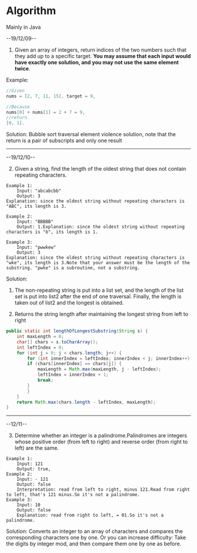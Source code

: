 # Algorithm
Mainly in Java

--19/12/09--
1. Given an array of integers, return indices of the two numbers such that they add up to a specific target.
**You may assume that each input would have exactly one solution, and you may not use the same element twice**.

Example:
```Java
//Given 
nums = [2, 7, 11, 15], target = 9,

//Because 
nums[0] + nums[1] = 2 + 7 = 9,
//return 
[0, 1].
```

Solution:
Bubble sort traversal element violence solution, note that the return is a pair of subscripts and only one result

---

--19/12/10--

2. Given a string, find the length of the oldest string that does not contain repeating characters.
```
Example 1:
    Input: "abcabcbb"
    Output: 3
Explanation: since the oldest string without repeating characters is "ABC", its length is 3.

Example 2:
    Input: "BBBBB"
    Output: 1.Explanation: since the oldest string without repeating characters is "b", its length is 1.

Example 3:
    Input: "pwwkew"
    Output: 3
Explanation: since the oldest string without repeating characters is "wke", its length is 3.Note that your answer must be the length of the substring. "pwke" is a subroutine, not a substring.
```

Solution:
1. The non-repeating string is put into a list set, and the length of the list set is put into list2 after the end of one traversal. Finally, the length is taken out of list2 and the longest is obtained.

2. Returns the string length after maintaining the longest string from left to right
```Java
public static int lengthOfLongestSubstring(String s) {
	int maxLength = 0;
	char[] chars = s.toCharArray();
	int leftIndex = 0;
	for (int j = 0; j < chars.length; j++) {
	    for (int innerIndex = leftIndex; innerIndex < j; innerIndex++) {
	    if (chars[innerIndex] == chars[j]) {
	        maxLength = Math.max(maxLength, j - leftIndex);
	        leftIndex = innerIndex + 1;
	        break;
	    }
	    }
	}
	return Math.max(chars.length - leftIndex, maxLength);
}
```
---

--12/11--

3. Determine whether an integer is a palindrome.Palindromes are integers whose positive order (from left to right) and reverse order (from right to left) are the same.
```
Example 1:
	Input: 121
	Output: true,
Example 2:
	Input: - 121
	Output: false
	Interpretation: read from left to right, minus 121.Read from right to left, that's 121 minus.So it's not a palindrome.
Example 3:
	Input: 10
	Output: false
	Explanation: read from right to left, = 01.So it's not a palindrome.
```

Solution:
	Converts an integer to an array of characters and compares the corresponding characters one by one.
Or you can increase difficulty:
	Take the digits by integer mod, and then compare them one by one as before.